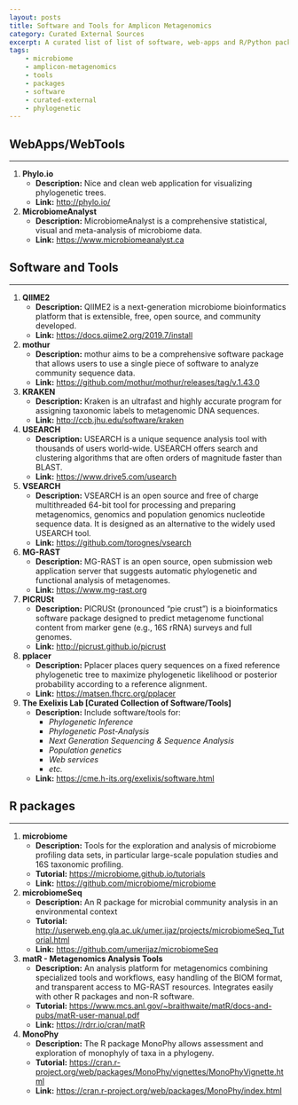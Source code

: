 ```yaml
---
layout: posts
title: Software and Tools for Amplicon Metagenomics
category: Curated External Sources
excerpt: A curated list of list of software, web-apps and R/Python packages, which can be used in microbiome research, and more.
tags:
    - microbiome
    - amplicon-metagenomics
    - tools
    - packages
    - software
    - curated-external
    - phylogenetic
---
```


WebApps/WebTools
----------------
------------------------------------------------------------------------

1.  **Phylo.io**
    -   **Description:** Nice and clean web application for visualizing
        phylogenetic trees.
    -   **Link:** <http://phylo.io/>
2.  **MicrobiomeAnalyst**
    -   **Description:** MicrobiomeAnalyst is a comprehensive
        statistical, visual and meta-analysis of microbiome data.
    -   **Link:** <https://www.microbiomeanalyst.ca>

Software and Tools
------------------
------------------------------------------------------------------------

1.  **QIIME2**
    -   **Description:** QIIME2 is a next-generation microbiome
        bioinformatics platform that is extensible, free, open source,
        and community developed.
    -   **Link:** <https://docs.qiime2.org/2019.7/install>
2.  **mothur**
    -   **Description:** mothur aims to be a comprehensive software
        package that allows users to use a single piece of software to
        analyze community sequence data.
    -   **Link:**
        <https://github.com/mothur/mothur/releases/tag/v.1.43.0>
3.  **KRAKEN**
    -   **Description:** Kraken is an ultrafast and highly accurate
        program for assigning taxonomic labels to metagenomic DNA
        sequences.
    -   **Link:** <http://ccb.jhu.edu/software/kraken>
4.  **USEARCH**
    -   **Description:** USEARCH is a unique sequence analysis tool with
        thousands of users world-wide. USEARCH offers search and
        clustering algorithms that are often orders of magnitude faster
        than BLAST.
    -   **Link:** <https://www.drive5.com/usearch>
5.  **VSEARCH**
    -   **Description:** VSEARCH is an open source and free of charge
        multithreaded 64-bit tool for processing and preparing
        metagenomics, genomics and population genomics nucleotide
        sequence data. It is designed as an alternative to the widely
        used USEARCH tool.
    -   **Link:** <https://github.com/torognes/vsearch>
6.  **MG-RAST**
    -   **Description:** MG-RAST is an open source, open submission web
        application server that suggests automatic phylogenetic and
        functional analysis of metagenomes.
    -   **Link:** <https://www.mg-rast.org>
7.  **PICRUSt**
    -   **Description:** PICRUSt (pronounced “pie crust”) is a
        bioinformatics software package designed to predict metagenome
        functional content from marker gene (e.g., 16S rRNA) surveys and
        full genomes.
    -   **Link:** <http://picrust.github.io/picrust>
8.  **pplacer**
    -   **Description:** Pplacer places query sequences on a fixed
        reference phylogenetic tree to maximize phylogenetic likelihood
        or posterior probability according to a reference alignment.
    -   **Link:** <https://matsen.fhcrc.org/pplacer>
9.  **The Exelixis Lab \[Curated Collection of Software/Tools\]**
    -   **Description:** Include software/tools for:
        -   *Phylogenetic Inference*
        -   *Phylogenetic Post-Analysis*
        -   *Next Generation Sequencing & Sequence Analysis*
        -   *Population genetics*
        -   *Web services*
        -   *etc.*
    -   **Link:** <https://cme.h-its.org/exelixis/software.html>

R packages
----------
------------------------------------------------------------------------

1.  **microbiome**
    -   **Description:** Tools for the exploration and analysis of
        microbiome profiling data sets, in particular large-scale
        population studies and 16S taxonomic profiling.
    -   **Tutorial:** <https://microbiome.github.io/tutorials>
    -   **Link:** <https://github.com/microbiome/microbiome>
2.  **microbiomeSeq**
    -   **Description:** An R package for microbial community analysis
        in an environmental context
    -   **Tutorial:**
        <http://userweb.eng.gla.ac.uk/umer.ijaz/projects/microbiomeSeq_Tutorial.html>
    -   **Link:** <https://github.com/umerijaz/microbiomeSeq>
3.  **matR - Metagenomics Analysis Tools**
    -   **Description:** An analysis platform for metagenomics combining
        specialized tools and workflows, easy handling of the BIOM
        format, and transparent access to MG-RAST resources. Integrates
        easily with other R packages and non-R software.
    -   **Tutorial:**
        <https://www.mcs.anl.gov/~braithwaite/matR/docs-and-pubs/matR-user-manual.pdf>
    -   **Link:** <https://rdrr.io/cran/matR>
4.  **MonoPhy**
    -   **Description:** The R package MonoPhy allows assessment and
        exploration of monophyly of taxa in a phylogeny.
    -   **Tutorial:**
        <https://cran.r-project.org/web/packages/MonoPhy/vignettes/MonoPhyVignette.html>
    -   **Link:**
        <https://cran.r-project.org/web/packages/MonoPhy/index.html>
